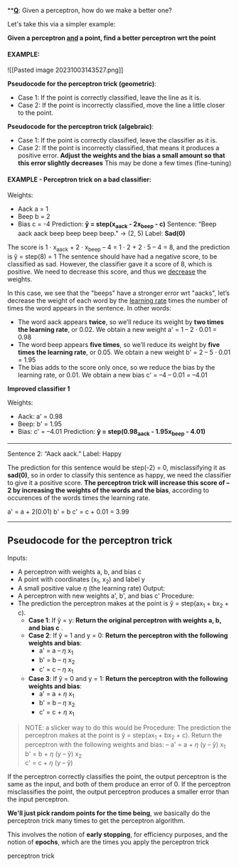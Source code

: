 **<u><b>Q</b></u>: Given a perceptron, how do we make a better one?

Let's take this via a simpler example:

**Given a perceptron <u><b>and</b></u> a point, find a better perceptron wrt the point**

#### EXAMPLE:

![[Pasted image 20231003143527.png]]

**Pseudocode for the perceptron trick (geometric)**:
* Case 1: If the point is correctly classified, leave the line as it is. 
* Case 2: If the point is incorrectly classified, move the line a little closer to the point.

**Pseudocode for the perceptron trick (algebraic)**:
* Case 1: If the point is correctly classified, leave the classifier as it is. 
* Case 2: If the point is incorrectly classified, that means it produces a positive error. 
		**Adjust the weights and the bias a small amount so that this error slightly decreases**
		This may be done a few times (fine-tuning)

#### EXAMPLE - Perceptron trick on a bad classifier:

Weights:
* Aack   a = 1
* Beep   b = 2
* Bias     c = -4
Prediction:
<b>ŷ = step(x<sub>aack</sub> - 2x<sub>beep</sub> - c)</b>
Sentence: “Beep aack aack beep beep beep beep." $\rightarrow$ (2, 5)
Label: **Sad(0)**

The score is 1 · x<sub>aack</sub> + 2 · x<sub>beep</sub> – 4 = 1 · 2 + 2 · 5 – 4 = 8, and the prediction is ŷ = step(8) = 1
The sentence should have had a negative score, to be classified as sad. However, the classifier gave it a score of 8, which is positive. We need to decrease this score, and thus we <u>decrease</u> the weights.

In this case, we see that the "beeps" have a stronger error wrt "aacks", let’s decrease the weight of each word by the <u>learning rate</u> times the number of times the word appears in the sentence. 
In other words: 
* The word aack appears **twice**, so we’ll reduce its weight by **two times the learning rate**, or 0.02. 
   We obtain a new weight a' = 1 – 2 · 0.01 = 0.98
* The word beep appears **five times**, so we’ll reduce its weight by **five times the learning rate**, or 0.05. 
   We obtain a new weight b' = 2 – 5 · 0.01 = 1.95
* The bias adds to the score only once, so we reduce the bias by the learning rate, or 0.01. 
   We obtain a new bias c' = –4 – 0.01 = –4.01

**Improved classifier 1** 

Weights: 
* Aack: a' = 0.98 
* Beep: b' = 1.95 
* Bias: c' = –4.01 
Prediction: <b>ŷ = step(0.98<sub>aack</sub> - 1.95x<sub>beep</sub> - 4.01)</b>
---------
Sentence 2: “Aack aack.” 
Label: Happy

The prediction for this sentence would be step(-2) = 0, misclassifying it as **sad(0)**, so in order to classify this sentence as happy, we need the classifier to give it a positive score. 
**The perceptron trick will increase this score of –2 by increasing the weights of the words and the bias**, according to occurences of the words times the learning rate.

a' = a + 2(0.01)
b' = b
c' = c + 0.01 = 3.99

-----
## Pseudocode for the perceptron trick 
Inputs: 
* A perceptron with weights a, b, and bias c 
* A point with coordinates (x<sub>1</sub>, x<sub>2</sub>) and label y 
* A small positive value $\eta$ (the learning rate) 
Output: 
* A perceptron with new weights a', b', and bias c' 
Procedure: 
* The prediction the perceptron makes at the point is ŷ = step(ax<sub>1</sub> + bx<sub>2</sub> + c). 
	* **Case 1**: If ŷ = y: **Return the original perceptron with weights a, b, and bias c** . 
	* **Case 2**: If ŷ = 1 and y = 0: **Return the perceptron with the following weights and bias**:
		* a' = a – $\eta$ x<sub>1</sub> 
		* b' = b – $\eta$ x<sub>2</sub> 
		* c' = c – $\eta$ x<sub>1</sub> 
	* **Case 3**: If ŷ = 0 and y = 1:  **Return the perceptron with the following weights and bias**:
		* a' = a + $\eta$ x<sub>1</sub> 
		* b' = b – $\eta$ x<sub>2</sub>  
		* c' = c + $\eta$ x<sub>1</sub>  
		
> NOTE: a slicker way to do this would be
> Procedure: 
> 	The prediction the perceptron makes at the point is ŷ = step(ax<sub>1</sub> + bx<sub>2</sub> + c). 
> 	Return the perceptron with the following weights and bias: –
> 		a' = a + $\eta$ (y – ŷ) x<sub>1</sub> 
> 		b' = b + $\eta$ (y – ŷ) x<sub>2</sub>  
> 		c' = c + $\eta$ (y – ŷ)
 
If the perceptron correctly classifies the point, the output perceptron is the same as the input, and both of them produce an error of 0. 
If the perceptron misclassifies the point, the output perceptron produces a smaller error than the input perceptron.

**We'll just pick random points for the time being**, we basically do the perceptron trick many times to get the perceptron algorithm. 

This involves the notion of **early stopping**, for efficiency purposes, and the notion of **epochs**, which are the times you apply the perceptron trick





perceptron trick